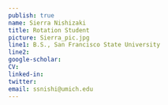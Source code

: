 ```yaml
---
publish: true
name: Sierra Nishizaki
title: Rotation Student
picture: Sierra_pic.jpg
line1: B.S., San Francisco State University
line2:
google-scholar: 
CV:
linked-in: 
twitter:
email: ssnishi@umich.edu
---
```

